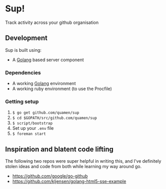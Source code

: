 # Sup!

Track activity across your github organisation

## Development

Sup is built using:

* A [Golang](http://golang.org) based server component

### Dependencies

* A working [Golang](http://golang.org/doc/install) environment
* A working ruby environment (to use the Procfile)

### Getting setup

1. `$ go get github.com/quamen/sup`
2. `$ cd $GOPATH/src/github.com/quamen/sup`
3. `$ script/bootstrap`
4. Set up your `.env` file
5. `$ foreman start`

## Inspiration and blatent code lifting

The following two repos were super helpful in writing this, and I've definitely stolen ideas and code from both while learning my way around go.

* https://github.com/google/go-github
* https://github.com/kljensen/golang-html5-sse-example

